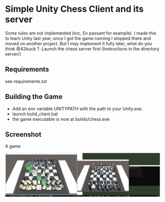 # Simple Unity Chess Client and its server

Some rules are not implemented (roc, En passant for example). I made this to learn Unity last year, once I got the game running I stopped there and moved on another project. But I may implement it fully later, what do you think @42buck ?.
Launch the chess server first (Instructions in the directory server/)

## Requirements

see requirements.txt

## Building the Game

- Add an env variable UNITYPATH with the path to your Unity.exe.
- launch build_client.bat
- the game executable is now at builds/chess.exe


## Screenshot

A game

![](screenshots/two_clients_and_the_server_console.png)
